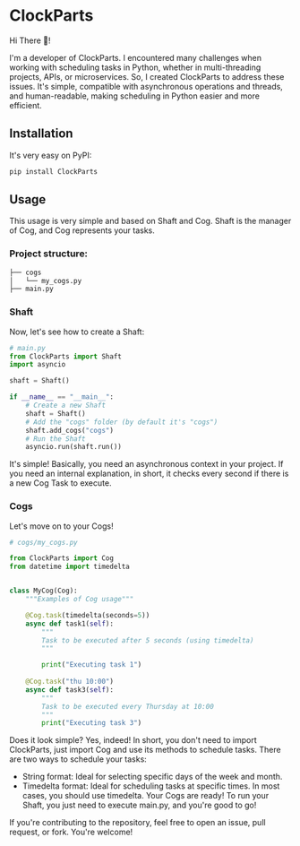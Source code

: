 # ClockParts
Hi There 👋!

I'm a developer of ClockParts. I encountered many challenges when working with scheduling tasks in Python, whether in multi-threading projects, APIs, or microservices. So, I created ClockParts to address these issues. It's simple, compatible with asynchronous operations and threads, and human-readable, making scheduling in Python easier and more efficient.

## Installation
It's very easy on PyPI:

```bash
pip install ClockParts
```

## Usage
This usage is very simple and based on Shaft and Cog. Shaft is the manager of Cog, and Cog represents your tasks.

### Project structure:
``` bash
├── cogs
│   └── my_cogs.py
├── main.py
```
### Shaft

Now, let's see how to create a Shaft:

```python
# main.py
from ClockParts import Shaft
import asyncio

shaft = Shaft()

if __name__ == "__main__":
    # Create a new Shaft
    shaft = Shaft()
    # Add the "cogs" folder (by default it's "cogs")
    shaft.add_cogs("cogs")
    # Run the Shaft
    asyncio.run(shaft.run())
```
It's simple! Basically, you need an asynchronous context in your project. If you need an internal explanation, in short, it checks every second if there is a new Cog Task to execute.

### Cogs
Let's move on to your Cogs!

```python
# cogs/my_cogs.py

from ClockParts import Cog
from datetime import timedelta


class MyCog(Cog):
    """Examples of Cog usage"""

    @Cog.task(timedelta(seconds=5))
    async def task1(self):
        """
        Task to be executed after 5 seconds (using timedelta)
        """

        print("Executing task 1")
    
    @Cog.task("thu 10:00")
    async def task3(self):
        """
        Task to be executed every Thursday at 10:00
        """
        print("Executing task 3")
```
Does it look simple? Yes, indeed! In short, you don't need to import ClockParts, just import Cog and use its methods to schedule tasks. There are two ways to schedule your tasks:

- String format: Ideal for selecting specific days of the week and month.
- Timedelta format: Ideal for scheduling tasks at specific times. In most cases, you should use timedelta.
Your Cogs are ready! To run your Shaft, you just need to execute main.py, and you're good to go!

If you're contributing to the repository, feel free to open an issue, pull request, or fork. You're welcome!

